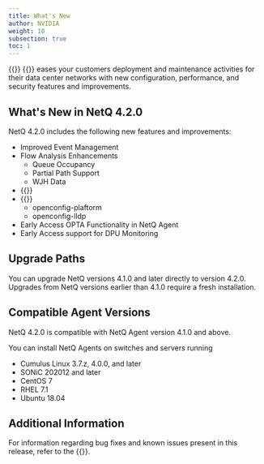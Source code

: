 ```yaml
---
title: What's New
author: NVIDIA
weight: 10
subsection: true
toc: 1
---
```


{{<product>}} {{<version>}} eases your customers deployment and maintenance activities for their data center networks with new configuration, performance, and security features and improvements.

<!-- vale off -->
## What's New in NetQ 4.2.0
<!-- vale on -->

NetQ 4.2.0 includes the following new features and improvements:

- Improved Event Management
- Flow Analysis Enhancements
  - Queue Occupancy
  - Partial Path Support
  - WJH Data
- {{<link title="Validation Checks#roce-validation-tests" text="RoCE Validation">}}
- {{<link title="gNMI Streaming" text="New gNMI Object Models">}}
  - openconfig-plaftorm
  - openconfig-lldp
- Early Access OPTA Functionality in NetQ Agent
- Early Access support for DPU Monitoring
## Upgrade Paths

You can upgrade NetQ versions 4.1.0 and later directly to version 4.2.0. Upgrades from NetQ versions earlier than 4.1.0 require a fresh installation.
## Compatible Agent Versions

NetQ 4.2.0 is compatible with NetQ Agent version 4.1.0 and above. 

You can install NetQ Agents on switches and servers running

- Cumulus Linux 3.7.z, 4.0.0, and later
- SONiC 202012 and later
- CentOS 7
- RHEL 7.1
- Ubuntu 18.04
## Additional Information

For information regarding bug fixes and known issues present in this release, refer to the {{<link title="NVIDIA Cumulus NetQ 4.2 Release Notes" text="release notes">}}.
